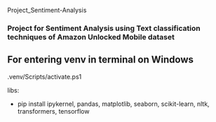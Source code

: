 Project_Sentiment-Analysis

### Project for Sentiment Analysis using Text classification techniques of Amazon Unlocked Mobile dataset

## For entering venv in terminal on Windows

.venv/Scripts/activate.ps1

libs:
- pip install ipykernel, pandas, matplotlib, seaborn, scikit-learn, nltk, transformers, tensorflow
